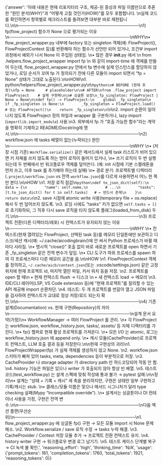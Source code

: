 {'answer': '아래 내용은 현재 리포지터리 구조, 제공-된 증상과 파일 이름만으로 추론한 “원인 분석(WHY)”과 “어떻게 고칠 것인가(HOW)”를 모두 포함합니다.  \n실제 코드를 확인하면서 항목별로 체크리스트를 돌려보면 대부분 바로 재현됩니다.\n\n────────────────────────────────────────\n1) fp(flow_project) 함수가 None 으로 평가되는 이유\n────────────────────────────────────────\nWHY\n• flow_project_wrapper.py 내부에 factory 또는 singleton 객체(예: FlowProject(), FlowProjectContext 등)를 반환해야 하는 함수가 선언만 되어 있거나, 조건부 import 과정에서 예외가 나서 None 이 주입된 상태임.  \n• 많은 경우 __init__.py 에서  \n  from .helpers.flow_project_wrapper import fp  \n  와 같이 import-time 에 객체를 만들어 두는데, flow_project_wrapper.py 안에서 fp 변수에 실제 인스턴스를 할당하지 않았거나, 로딩 순서가 꼬여 fp 가 정의되기 전에 다른 모듈이 import 되면서 “fp = None” 상태가 그대로 노출된다.\n\nHOW\n1. python/helpers/flow_project_wrapper.py\n\n```python\n# BEFORE (현재 추정)\nfp = None     # placeholder\n\n# AFTER\nfrom .flow_project import FlowProject    # 실제 구현체\n\n# 싱글톤 보장\n_fp_singleton: FlowProject | None = None\n\ndef fp() -> FlowProject:\n    global _fp_singleton\n    if _fp_singleton is None:\n        _fp_singleton = FlowProject.load()   # 또는 FlowProject()\n    return _fp_singleton\n```\n\n2. import 순환이 일어나지 않도록 FlowProject 정의 파일과 wrapper 를 구분하거나, lazy import (`importlib.import_module`) 사용.\n3. 외부에서 fp 가 “호출 가능한 함수”라는 계약을 명확히 기재하고 README/Docstring에 명시.\n\n────────────────────────────────────────\n2) workflow.json 에 tasks 배열이 없는(누락되는) 원인\n────────────────────────────────────────\nWHY  \n• (저장 시점 기준) `Workflow.serialize()` 같은 메서드에서 실제 task 리스트가 비어 있으면 키 자체를 쓰지 않도록 하는 방어 로직이 들어가 있거나,  \n• 쓰기 로직이 두 번 실행되는데 두 번째에서 빈 워크플로우 객체를 덮어쓴다. (예: init 시점에 기본 스켈레톤을 먼저 쓰고, 이후 task 를 추가해야 하는데 실패)  \n• 경로 분기: 프로젝트별 디렉터리(`.project/workflow.json` vs 전역 `workflow.json`)를 다르게 사용하면서 어느 한 쪽만 본다.\n\nHOW  \n1. 저장 로직 점검\n```python\ndef to_json_dict(self):\n    data = {\n        "name": self.name,\n        # ...\n        "tasks": [t.to_json_dict() for t in self.tasks]   # ← 반드시 존재\n    }\n    return data\n```\n2. save 시점에 atomic write 사용(temporary file + os.replace)해서 두 번 덮어쓰지 않도록.  \n3. 로딩 시에도 “tasks” 키가 없으면 `self.tasks = []` 로 초기화하되, 그 직후 다시 save 로직을 타지 않도록 플래그(loaded_from_disk) 두기.\n\n────────────────────────────────────────\n3) 프로젝트 전환(다른 디렉터리/레포) 시 컨텍스트가 유지되지 않는 이유\n────────────────────────────────────────\nWHY  \n• 컨텍스트(현재 열려있는 FlowProject, 선택된 task 등)를 메모리 단일톤에만 보관하고 디스크/세션 캐시(예: ~/.cache/aicodingbrain/)에 안 써서 Python 프로세스가 바뀔 때마다 사라짐.  \n• 명시적 “close()” 호출 없이 바로 새로운 프로젝트를 open 하면서 기존 _fp_singleton 같은 전역 변수가 덮임.  \n• CLI 도구가 하위 프로세스를 spawn 하여 각 프로세스마다 다른 메모리 공간을 씀.\n\nHOW  \n1. FlowProjectContext 객체를 정의하고, `~/.cache/aicb/context.json`(또는 .vscode/settings.json) 같은 고정 위치에 현재 프로젝트 id, 마지막 열린 파일, 커서 위치 등을 저장.  \n2. 프로젝트를 open 할 때\n   • 현재 컨텍스트 flush → 디스크  \n   • 새 컨텍스트 load → 메모리  \n3. IDE/CLI 레이어(LSP, VS Code extension 등)에 “현재 프로젝트”를 질의할 수 있는 API 제공해 import 순환차단.  \n4. 테스트: 두 개 프로젝트를 번갈아 열고 JSON 파일을 검사하여 컨텍스트가 교대로 정상 저장/로드 되는지 확인.\n\n────────────────────────────────────────\n4) 기존 설계(Documentation) vs. 현재 구현(Repository)의 차이\n────────────────────────────────────────\n설계 문서 요약(가정)\n• WorkflowManager → 여러 FlowProject 를 관리.  \n• 각 FlowProject 는 workflow.json, workflow_history.json, tasks/, assets/ 등 자체 디렉터리를 가진다.  \n• fp() 헬퍼로 현재 활성 프로젝트를 가져온다.  \n• 모든 I/O 는 atomic, 로그는 workflow_history.json 에 append only.  \n• 캐시 모듈(CacheProvider)로 프로젝트 컨텍스트, LLM 호출 결과 등을 저장한다.\n\n현재 구현상의 괴리\n1. FlowProjectWrapper(fp) 가 실제 객체를 생성하지 않고 None.  \n2. workflow.json 스키마가 빠져 있어 tasks, meta, dependencies 등이 부분적으로 저장.  \n3. CacheProvider 나 storage adapter 가 directory path 만 하드코딩되어 작동 안 함.  \n4. history 기능은 파일은 있으나 writer 가 호출되지 않아 항상 빈 배열.  \n5. 테스트 코드(test_workflow.py) 는 설계 스펙에 맞춰 작성돼 통과 불가 → pytest 실패.\n\n정리\n• 설계는 “상태 + 기록 + 캐시” 세 축을 분리하지만, 구현은 상태만 일부 구현하고 기록/캐시는 stub.  \n• 클래스/모듈 이름은 맞으나 메서드 시그니처가 달라 type checking 실패(Mypy “Incompatible override”).  \n• 설계서는 싱글톤이나 DI 컨테이너 사용을 가정, 구현은 전역 변수.\n\n────────────────────────────────────────\n다음 액션 플랜(우선순위)\n────────────────────────────────────────\n1. flow_project_wrapper.py 에 싱글톤 fp() 구현 → 모든 모듈 import 시 None 문제 해소.  \n2. Workflow.serialize / save 로직 수정 → tasks 누락 해결.  \n3. CacheProvider / Context 저장 모듈 추가 → 프로젝트 전환 컨텍스트 유지.  \n4. history writer 구현 → 워크플로우 변경 로그 남기기.  \n5. 테스트 케이스 단계별 복구 → CI 녹색 불 확인.', 'reasoning_effort': 'high', 'thinking_time': 'N/A', 'usage': {'prompt_tokens': 161, 'completion_tokens': 1760, 'total_tokens': 1921, 'reasoning_tokens': 0}}